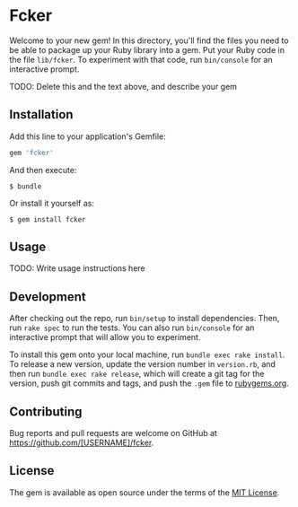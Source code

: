# Fcker

Welcome to your new gem! In this directory, you'll find the files you need to be able to package up your Ruby library into a gem. Put your Ruby code in the file `lib/fcker`. To experiment with that code, run `bin/console` for an interactive prompt.

TODO: Delete this and the text above, and describe your gem

## Installation

Add this line to your application's Gemfile:

```ruby
gem 'fcker'
```

And then execute:

    $ bundle

Or install it yourself as:

    $ gem install fcker

## Usage

TODO: Write usage instructions here

## Development

After checking out the repo, run `bin/setup` to install dependencies. Then, run `rake spec` to run the tests. You can also run `bin/console` for an interactive prompt that will allow you to experiment.

To install this gem onto your local machine, run `bundle exec rake install`. To release a new version, update the version number in `version.rb`, and then run `bundle exec rake release`, which will create a git tag for the version, push git commits and tags, and push the `.gem` file to [rubygems.org](https://rubygems.org).

## Contributing

Bug reports and pull requests are welcome on GitHub at https://github.com/[USERNAME]/fcker.


## License

The gem is available as open source under the terms of the [MIT License](http://opensource.org/licenses/MIT).

